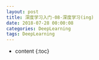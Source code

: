 ```yaml
---
layout: post
title: 深度学习入门-08-深度学习(ing)
date: 2018-07-28 00:00:08
categories: DeepLearning
tags: DeepLearning
---
```

* content
{:toc}
